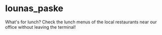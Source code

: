 # lounas_paske
What's for lunch? Check the lunch menus of the local restaurants near our office without leaving the terminal!
